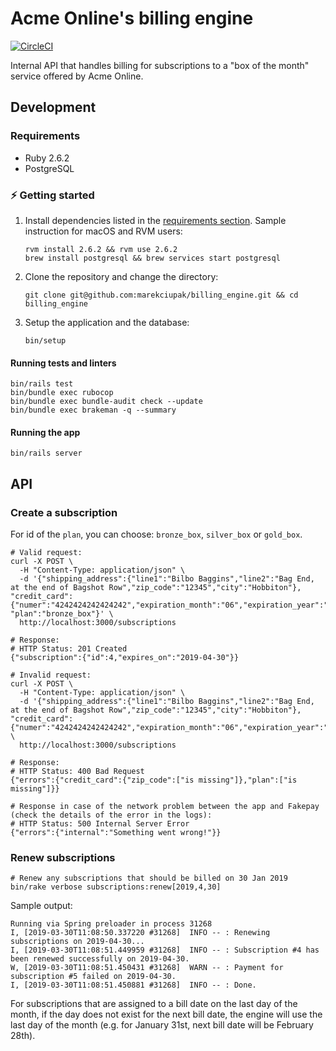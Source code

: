 # Acme Online's billing engine

[![CircleCI](https://circleci.com/gh/marekciupak/billing_engine.svg?style=svg&circle-token=ffea6874d06720a1d659913a281b81967ad7dfb3)](https://circleci.com/gh/marekciupak/billing_engine)

Internal API that handles billing for subscriptions to a "box of the month" service offered by Acme Online.

## Development

### Requirements

* Ruby 2.6.2
* PostgreSQL

### :zap: Getting started

1. Install dependencies listed in the [requirements section](#requirements). Sample instruction for macOS and RVM users:

    ```shell
    rvm install 2.6.2 && rvm use 2.6.2
    brew install postgresql && brew services start postgresql
    ```

2. Clone the repository and change the directory:

    ```shell
    git clone git@github.com:marekciupak/billing_engine.git && cd billing_engine
    ```

3. Setup the application and the database:

    ```shell
    bin/setup
    ```

#### Running tests and linters

```shell
bin/rails test
bin/bundle exec rubocop
bin/bundle exec bundle-audit check --update
bin/bundle exec brakeman -q --summary
```

#### Running the app

```shell
bin/rails server
```

## API

### Create a subscription

For id of the `plan`, you can choose: `bronze_box`, `silver_box` or `gold_box`.

```shell
# Valid request:
curl -X POST \
  -H "Content-Type: application/json" \
  -d '{"shipping_address":{"line1":"Bilbo Baggins","line2":"Bag End, at the end of Bagshot Row","zip_code":"12345","city":"Hobbiton"}, "credit_card":{"numer":"4242424242424242","expiration_month":"06","expiration_year":"2021","cvv":"123","zip_code":"12345"}, "plan":"bronze_box"}' \
  http://localhost:3000/subscriptions

# Response:
# HTTP Status: 201 Created
{"subscription":{"id":4,"expires_on":"2019-04-30"}}
```

```shell
# Invalid request:
curl -X POST \
  -H "Content-Type: application/json" \
  -d '{"shipping_address":{"line1":"Bilbo Baggins","line2":"Bag End, at the end of Bagshot Row","zip_code":"12345","city":"Hobbiton"}, "credit_card":{"numer":"4242424242424242","expiration_month":"06","expiration_year":"2021","cvv":"123"}}' \
  http://localhost:3000/subscriptions

# Response:
# HTTP Status: 400 Bad Request
{"errors":{"credit_card":{"zip_code":["is missing"]},"plan":["is missing"]}}
```

```shell
# Response in case of the network problem between the app and Fakepay (check the details of the error in the logs):
# HTTP Status: 500 Internal Server Error
{"errors":{"internal":"Something went wrong!"}}
```

### Renew subscriptions

```shell
# Renew any subscriptions that should be billed on 30 Jan 2019
bin/rake verbose subscriptions:renew[2019,4,30]
```

Sample output:

```
Running via Spring preloader in process 31268
I, [2019-03-30T11:08:50.337220 #31268]  INFO -- : Renewing subscriptions on 2019-04-30...
I, [2019-03-30T11:08:51.449959 #31268]  INFO -- : Subscription #4 has been renewed successfully on 2019-04-30.
W, [2019-03-30T11:08:51.450431 #31268]  WARN -- : Payment for subscription #5 failed on 2019-04-30.
I, [2019-03-30T11:08:51.450881 #31268]  INFO -- : Done.
```

For subscriptions that are assigned to a bill date on the last day of the month, if the day does not exist for the next
bill date, the engine will use the last day of the month (e.g. for January 31st, next bill date will be February 28th).
